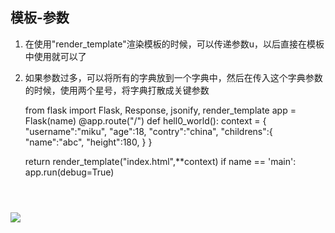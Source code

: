 ## 模板-参数

1. 在使用"render\_template"渲染模板的时候，可以传递参数u，以后直接在模板中使用就可以了
2. 如果参数过多，可以将所有的字典放到一个字典中，然后在传入这个字典参数的时候，使用两个星号，将字典打散成关键参数

    from flask import Flask, Response, jsonify, render_template
    app = Flask(name)
    @app.route("/")
    def hell0_world():
    context = {
        "username":"miku",
        "age":18,
        "contry":"china",
        "childrens":{
            "name":"abc",
            "height":180,
        }
    }

    return render_template("index.html",**context)
    if name == 'main':
        app.run(debug=True)
    ```



![](file:///C:\Users\miku\AppData\Roaming\Tencent\Users\1479852727\QQ\WinTemp\RichOle\3MD6G{BO5O~QID%29[OAKE_X7.png)


